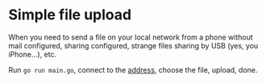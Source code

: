 # Simple file upload

When you need to send a file on your local network from a phone without mail configured, sharing configured, strange files sharing by USB (yes, you iPhone...), etc.

Run `go run main.go`, connect to the [address](./main.go#L14), choose the file, upload, done.

